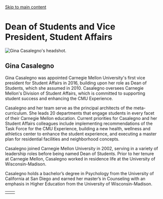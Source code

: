 [Skip to main content](https://www.cmu.edu/leadership/senior-admin/casalegno-bio#main-content)

# Dean of Students and Vice President, Student Affairs

![Gina Casalegno's headshot.](https://www.cmu.edu/sites/default/files/styles/cke_media_resize_medium/public/2025-04/casalegno_600x600_headshot-min_05-2023.jpg?itok=4W_sjGwI)

## Gina Casalegno

Gina Casalegno was appointed Carnegie Mellon University's first vice president for Student Affairs in 2016, building upon her role as Dean of Students, which she assumed in 2010. Casalegno oversees Carnegie Mellon's Division of Student Affairs, which is committed to supporting student success and enhancing the CMU Experience.

Casalegno and her team serve as the principal architects of the meta-curriculum. She leads 20 departments that engage students in every facet of their Carnegie Mellon education. Current priorities for Casalegno and her Student Affairs colleagues include implementing recommendations of the Task Force for the CMU Experience, building a new health, wellness and athletics center to enhance the student experience, and executing a master plan for residential facilities and neighborhood concepts.

Casalegno joined Carnegie Mellon University in 2002, serving in a variety of leadership roles before being named Dean of Students. Prior to her tenure at Carnegie Mellon, Casalegno worked in residence life at the University of Wisconsin-Madison.

Casalegno holds a bachelor’s degree in Psychology from the University of California at San Diego and earned her master’s in Counseling with an emphasis in Higher Education from the University of Wisconsin-Madison.

|     |     |
| --- | --- |
|  |  |
